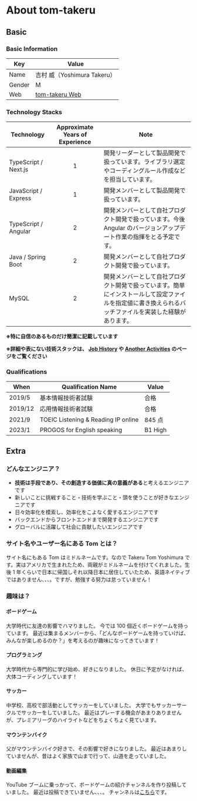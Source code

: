 # About tom-takeru

## Basic

### Basic Information

| Key    | Value                                                         |
| ------ | ------------------------------------------------------------- |
| Name   | 吉村 威（Yoshimura Takeru）                                   |
| Gender | M                                                             |
| Web    | [tom-takeru Web](https://job-history-introduction.vercel.app) |

### Technology Stacks

| Technology           | Approximate Years of Experience | Note                                                                                                                                                   |
| -------------------- | :-----------------------------: | ------------------------------------------------------------------------------------------------------------------------------------------------------ |
| TypeScript / Next.js |                1                | 開発リーダーとして製品開発で扱っています。ライブラリ選定やコーディングルール作成などを担当しています。                                                 |
| JavaScript / Express |                1                | 開発メンバーとして製品開発で扱っています。                                                                                                             |
| TypeScript / Angular |                2                | 開発メンバーとして自社プロダクト開発で扱っています。今後 Angular のバージョンアップデート作業の指揮をとる予定です。                                    |
| Java / Spring Boot   |                2                | 開発メンバーとして自社プロダクト開発で扱っています。                                                                                                   |
| MySQL                |                2                | 開発メンバーとして自社プロダクト開発で扱っています。簡単にインストールして設定ファイルを指定値に書き換えられるバッチファイルを実装した経験があります。 |

**※特に自信のあるものだけ簡潔に記載しています**

**※詳細や表にない技術スタックは、 [Job History](https://job-history-introduction.vercel.app/jobHistory) や [Another Activities](https://job-history-introduction.vercel.app/anotherActivities) のページをご覧ください**

### Qualifications

| When    | Qualification Name                  | Value   |
| ------- | ----------------------------------- | ------- |
| 2019/5  | 基本情報技術者試験                  | 合格    |
| 2019/12 | 応用情報技術者試験                  | 合格    |
| 2021/9  | TOEIC Listening & Reading IP online | 845 点  |
| 2023/1  | PROGOS for English speaking         | B1 High |

## Extra

### どんなエンジニア？

- **技術は手段であり、その創造する価値に真の意義がある**と考えるエンジニアです
- 新しいことに挑戦すること・技術を学ぶこと・頭を使うことが好きなエンジニアです
- 日々効率化を模索し、効率化をこよなく愛するエンジニアです
- バックエンドからフロントエンドまで開発するエンジニアです
- グローバルに活躍して社会に貢献したいエンジニアです

### サイト名やユーザー名にある Tom とは？

サイト名にもある Tom はミドルネームです。なので Takeru Tom Yoshimura です。実はアメリカで生まれたため、両親がミドルネームを付けてくれました。生後 1 年くらいで日本に帰国しそれ以降日本に居住していたため、英語ネイティブではありません、、、。ですが、勉強する努力は怠っていません！

### 趣味は？

#### ボードゲーム

大学時代に友達の影響でハマりました。
今では 100 個近くボードゲームを持っています。
最近は集まるメンバーから、「どんなボードゲームを持っていけば、みんなが楽しめるのか？」を考えるのが趣味になってきています！

#### プログラミング

大学時代から専門的に学び始め、好きになりました。
休日に予定がなければ、大体コーディングしています！

#### サッカー

中学校、高校で部活動としてサッカーをしていました。
大学でもサッカーサークルでサッカーをしていました。
最近はプレーする機会があまりありませんが、プレミアリーグのハイライトなどをちょくちょく見ています。

#### マウンテンバイク

父がマウンテンバイク好きで、その影響で好きになりました。
最近はあまりしていませんが、昔はよく家族で山まで行って、山道を走っていました。

#### 動画編集

YouTube ブームに乗っかって、ボードゲームの紹介チャンネルを作り投稿していました。
最近は投稿できていません、、、。
チャンネルは[こちら](https://www.youtube.com/@jacob-borad-game)です。
